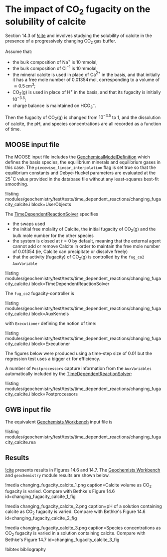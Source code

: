 # The impact of CO$_{2}$ fugacity on the solubility of calcite

Section 14.3 of [!cite](bethke_2007) and involves studying the solubility of calcite in the presence of a progressively changing CO$_{2}$ gas buffer.

Assume that:

- the bulk composition of Na$^{+}$ is 10$\,$mmolal;
- the bulk composition of Cl$^{-1}$ is 10$\,$mmolal;
- the mineral calcite is used in place of Ca$^{2+}$ in the basis, and that initially it has a free mole number of 0.01354$\,$mol, corresponding to a volume of $\approx 0.5\,$cm$^{3}$;
- CO$_{2}$(g) is used in place of H$^{+}$ in the basis, and that its fugacity is initially $10^{-3.5}$;
- charge balance is maintained on HCO$_{3}^{-}$.

Then the fugacity of CO$_{2}$(g) is changed from $10^{-3.5}$ to 1, and the dissolution of calcite, the pH, and species concentrations are all recorded as a function of time.

## MOOSE input file

The MOOSE input file includes the [GeochemicalModelDefinition](GeochemicalModelDefinition.md) which defines the basis species, the equilibrium minerals and equilibrium gases in this case.  The `piecewise_linear_interpolation` flag is set true so that the equilibrium constants and Debye-Huckel parameters are evaluated at the 25$^{\circ}$C value provided in the database file without any least-squares best-fit smoothing.

!listing modules/geochemistry/test/tests/time_dependent_reactions/changing_fugacity_calcite.i block=UserObjects

The [TimeDependentReactionSolver](AddTimeDependentReactionSolverAction.md) specifies

- the swaps used
- the initial free molality of Calcite, the initial fugacity of CO$_{2}$(g) and the bulk mole number for the other species
- the system is closed at $t=0$ by default, meaning that the external agent cannot add or remove Calcite in order to maintain the free mole number of 0.01354 (ie, Calcite can precipitate or dissolve freely)
- that the activity (fugacity) of CO$_{2}$(g) is controlled by the `fug_co2` `AuxVariable`

!listing modules/geochemistry/test/tests/time_dependent_reactions/changing_fugacity_calcite.i block=TimeDependentReactionSolver

The `fug_co2` fugacity-controller is

!listing modules/geochemistry/test/tests/time_dependent_reactions/changing_fugacity_calcite.i block=AuxKernels

with `Executioner` defining the notion of time:

!listing modules/geochemistry/test/tests/time_dependent_reactions/changing_fugacity_calcite.i block=Executioner

The figures below were produced using a time-step size of 0.01 but the regression test uses a bigger `dt` for efficiency.

A number of `Postprocessors` capture information from the `AuxVariables` automatically included by the [TimeDependentReactionSolver](AddTimeDependentReactionSolverAction.md):

!listing modules/geochemistry/test/tests/time_dependent_reactions/changing_fugacity_calcite.i block=Postprocessors


## GWB input file

The equivalent [Geochemists Workbench](https://www.gwb.com/) input file is

!listing modules/geochemistry/test/tests/time_dependent_reactions/changing_fugacity_calcite.rea

## Results

[!cite](bethke_2007) presents results in Figures 14.6 and 14.7.  The [Geochemists Workbench](https://www.gwb.com/) and `geochemistry` module results are shown below.

!media changing_fugacity_calcite_1.png caption=Calcite volume as CO$_{2}$ fugacity is varied.  Compare with Bethke's Figure 14.6  id=changing_fugacity_calcite_1_fig

!media changing_fugacity_calcite_2.png caption=pH of a solution containing calcite as CO$_{2}$ fugacity is varied.  Compare with Bethke's Figure 14.6  id=changing_fugacity_calcite_2_fig

!media changing_fugacity_calcite_3.png caption=Species concentrations as CO$_{2}$ fugacity is varied in a solution containing calcite.  Compare with Bethke's Figure 14.7  id=changing_fugacity_calcite_3_fig


!bibtex bibliography
